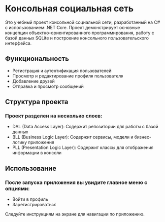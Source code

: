 # Консольная социальная сеть
Это учебный проект консольной социальной сети, разработанный на C# с использованием .NET Core. Проект демонстрирует основные концепции объектно-ориентированного программирования, работу с базой данных SQLite и построение консольного пользовательского интерфейса.

## Функциональность
 - Регистрация и аутентификация пользователей
 - Просмотр и редактирование профиля пользователя
 - Добавление друзей
 - Отправка и просмотр сообщений

## Структура проекта
### Проект разделен на несколько слоев:
 - DAL (Data Access Layer): Содержит репозитории для работы с базой данных
 - BLL (Business Logic Layer): Содержит сервисы, модели и бизнес-логику приложения
 - PLL (Presentation Logic Layer): Содержит классы для отображения информации в консоли

## Использование
### После запуска приложения вы увидите главное меню с опциями:
 - Войти в профиль
 - Зарегистрироваться

Следуйте инструкциям на экране для навигации по приложению.
